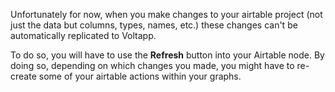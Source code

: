 Unfortunately for now, when you make changes to your airtable project (not just the data but columns, types, names, etc.) these changes can't be automatically replicated to Voltapp.

To do so, you will have to use the **Refresh** button into your Airtable node. By doing so, depending on which changes you made, you might have to re-create some of your airtable actions within your graphs.
